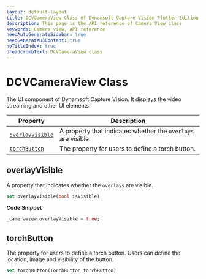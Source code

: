 ```yaml
---
layout: default-layout
title: DCVCameraView Class of Dynamsoft Capture Vision Flutter Edition
description: This page is the API reference of Camera View class
keywords: Camera view, API reference
needAutoGenerateSidebar: true
needGenerateH3Content: true
noTitleIndex: true
breadcrumbText: DCVCameraView class
---
```


# DCVCameraView Class

The UI component of Dynamsoft Capture Vision. It displays the video streaming and other UI elements.

| Property | Description |
| -------- | ----------- |
| [`overlayVisible`](#overlayvisible) | A property that indicates whether the `overlays` are visible. |
| [`torchButton`](#torchbutton) | The property for users to define a torch button. |

## overlayVisible

A property that indicates whether the `overlays` are visible.

```dart
set overlayVisible(bool isVisible)
```

**Code Snippet**

```dart
_cameraView.overlayVisible = true;
```

## torchButton

The property for users to define a torch button. Users can define the location, image and visibility of the button.

```dart
set torchButton(TorchButton torchButton)
```
